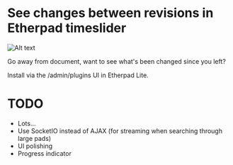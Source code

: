 # See changes between revisions in Etherpad timeslider

![Alt text](http://i.imgur.com/5dqPPFj.png)

Go away from document, want to see what's been changed since you left?

Install via the /admin/plugins UI in Etherpad Lite.

# TODO

* Lots...
* Use SocketIO instead of AJAX (for streaming when searching through large pads)
* UI polishing
* Progress indicator
